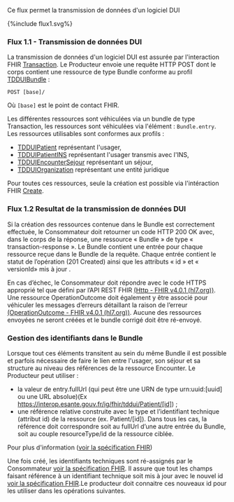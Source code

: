 Ce flux permet la transmission de données d'un logiciel DUI

<div>{%include flux1.svg%}</div>

### Flux 1.1 - Transmission de données DUI
La transmission de données d'un logiciel DUI est assurée par l'interaction FHIR <a href="https://hl7.org/fhir/R4/http.html#transaction">Transaction</a>. Le Producteur envoie une requête HTTP POST dont le corps contient une ressource de type Bundle conforme au profil [TDDUIBundle](StructureDefinition-tddui-bundle.html) : 

`POST [base]/`

Où `[base]` est le point de contact FHIR.

Les différentes ressources sont véhiculées via un bundle de type Transaction, les ressources sont véhiculées via l'élément : `Bundle.entry`.
Les ressources utilisables sont conformes aux profils :
* [TDDUIPatient](StructureDefinition-tddui-patient.html) représentant l'usager,
* [TDDUIPatientINS](StructureDefinition-tddui-patient-ins.html) représentant l'usager transmis avec l'INS,
* [TDDUIEncounterSejour](StructureDefinition-tddui-encounter-sejour.html) représentant un séjour,
* [TDDUIOrganization](StructureDefinition-tddui-organization.html) représentant une entité juridique



Pour toutes ces ressources, seule la création est possible via l'intéraction FHIR <a href="https://hl7.org/fhir/R4/http.html#create">Create</a>.

### Flux 1.2 Resultat de la transmission de données DUI

Si la création des ressources contenue dans le Bundle est correctement effectuée, le Consommateur doit retourner un code HTTP 200 OK avec, dans le corps de la réponse, une ressource « Bundle » de type « transaction-response ».
Le Bundle contient une entrée pour chaque ressource reçue dans le Bundle de la requête. Chaque entrée contient le statut de l’opération (201 Created) ainsi que les attributs « id » et « versionId» mis à jour .


En cas d’échec, le Consommateur doit répondre avec le code HTTPS approprié tel que défini par l’API REST FHIR [(Http - FHIR v4.0.1 (hl7.org))](http://hl7.org/fhir/R4/http.html). Une ressource OperationOutcome doit également y être associé pour véhiculer les messages d’erreurs détaillant la raison de l’erreur [(OperationOutcome - FHIR v4.0.1 (hl7.org))](http://hl7.org/fhir/R4/operationoutcome.html).
Aucune des ressources envoyées ne seront créées et le bundle corrigé doit être ré-envoyé.

### Gestion des identifiants dans le Bundle
Lorsque tout ces éléments transitent au sein du même Bundle il est possible et parfois nécessaire de faire le lien entre l'usager, son séjour et sa structure au niveau des références de la ressource Encounter. Le Producteur peut utiliser : 
* la valeur de entry.fullUrl (qui peut être une URN de type urn:uuid:[uuid] ou une URL absolue)(Ex https://interop.esante.gouv.fr/ig/fhir/tddui/Patient/[id]) ;
* une référence relative construite avec le type et l’identifiant technique (attribut id) de la ressource (ex. Patient/[id]).
Dans tous les cas, la référence doit correspondre soit au fullUrl d’une autre entrée du Bundle, soit au couple resourceType/id de la ressource ciblée.
  
Pour plus d'information ([voir la spécification FHIR](https://build.fhir.org/bundle.html#references))

Une fois créé, les identifiants techniques sont ré-assignés par le Consommateur [voir la spécification FHIR](https://build.fhir.org/http.html#create). Il assure que tout les champs faisant référence à un identifiant technique soit mis à jour avec le nouvel id [voir la spécification FHIR](https://build.fhir.org/http.html#url-fixing).Le producteur doit connaitre ces nouveaux id pour les utiliser dans les opérations suivantes.